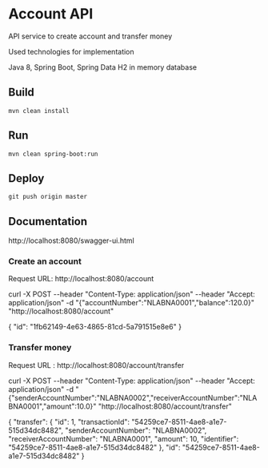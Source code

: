 # Account API

API service to create account and transfer money

Used technologies for implementation        

Java 8,
Spring Boot,
Spring Data
H2 in memory database

## Build

    mvn clean install

## Run

    mvn clean spring-boot:run

## Deploy

    git push origin master

## Documentation

http://localhost:8080/swagger-ui.html

### Create an account

Request URL: http://localhost:8080/account

curl -X POST --header "Content-Type: application/json" --header "Accept: application/json" -d "{\"accountNumber\":\"NLABNA0001\",\"balance\":120.0}" "http://localhost:8080/account"

{
  "id": "1fb62149-4e63-4865-81cd-5a791515e8e6"
}
    
### Transfer money
     
Request URL : http://localhost:8080/account/transfer

curl -X POST --header "Content-Type: application/json" --header "Accept: application/json" -d "{\"senderAccountNumber\":\"NLABNA0002\",\"receiverAccountNumber\":\"NLABNA0001\",\"amount\":10.0}" "http://localhost:8080/account/transfer"

{
  "transfer": {
    "id": 1,
    "transactionId": "54259ce7-8511-4ae8-a1e7-515d34dc8482",
    "senderAccountNumber": "NLABNA0002",
    "receiverAccountNumber": "NLABNA0001",
    "amount": 10,
    "identifier": "54259ce7-8511-4ae8-a1e7-515d34dc8482"
  },
  "id": "54259ce7-8511-4ae8-a1e7-515d34dc8482"
}

